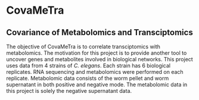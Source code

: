 # CovaMeTra
## Covariance of Metabolomics and Transciptomics

The objective of CovaMeTra is to correlate transciptomics with metabolomics. The motivation for this project is to provide another tool to uncover genes and metabolites involved in biological networks. This project uses data from 4 strains of *C. elegans*. Each strain has 6 biological replicates. RNA sequencing and metabolomics were performed on each replicate. Metabolomic data consists of the worm pellet and worm supernatant in both positive and negative mode. The metabolomic data in this project is solely the negative supernatant data. 

